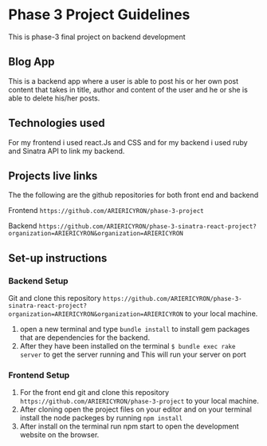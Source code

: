 # Phase 3 Project Guidelines
This is phase-3 final project on backend development

## Blog App

This is a backend app where a user is able to post his or her own post content that takes in title, author and content of the user and he or she is able to delete his/her posts.

## Technologies used
For my frontend i used react.Js and CSS and for my backend i used ruby and Sinatra API to link my backend. 

## Projects live links
The the following are the github repositories for both front end and backend

  Frontend `https://github.com/ARIERICYRON/phase-3-project`

  Backend `https://github.com/ARIERICYRON/phase-3-sinatra-react-project?organization=ARIERICYRON&organization=ARIERICYRON`


## Set-up instructions
### Backend Setup
Git and clone this repository `https://github.com/ARIERICYRON/phase-3-sinatra-react-project?organization=ARIERICYRON&organization=ARIERICYRON` to your local machine.
1. open a new terminal and type `bundle install` to install gem packages that are dependencies for the backend.
2. After they have been installed on the terminal `$ bundle exec rake server` to get the server running and This will run your server on port 

### Frontend Setup
1. For the front end git and clone this repository `https://github.com/ARIERICYRON/phase-3-project` to your local machine.
2. After cloning open the project files on your editor and on your terminal install the node packeges by running `npm install`
3. After install on the terminal run npm start to open the development website on the browser. 

